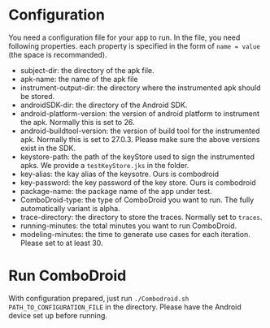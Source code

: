 # Configuration

You need a configuration file for your app to run. In the file, you need following properties. each property is specified in the form of `name = value` (the space is recommanded).

* subject-dir: the directory of the apk file.
* apk-name: the name of the apk file
* instrument-output-dir: the directory where the instrumented apk should be stored.
* androidSDK-dir: the directory of the Android SDK.
* android-platform-version: the version of android platform to instrument the apk. Normally this is set to 26.
* android-buildtool-version: the version of build tool for the instrumented apk. Normally this is set to 27.0.3. Please make sure the above versions exist in the SDK.
* keystore-path: the path of the keyStore used to sign the instrumented apks. We provide a `testKeyStore.jks` in the folder.
* key-alias: the kay alias of the keysotre. Ours is combodroid
* key-password: the key password of the key store. Ours is combodroid
* package-name: the package name of the app under test.
* ComboDroid-type: the type of ComboDroid you want to run. The fully automatically variant is alpha.
* trace-directory: the directory to store the traces. Normally set to `traces`.
* running-minutes: the total minutes you want to run ComboDroid.
* modeling-minutes: the time to generate use cases for each iteration. Please set to at least 30.

# Run ComboDroid

With configuration prepared, just run `./Combodroid.sh PATH_TO_CONFIGURATION_FILE` in the directory. Please have the Android device set up before running.